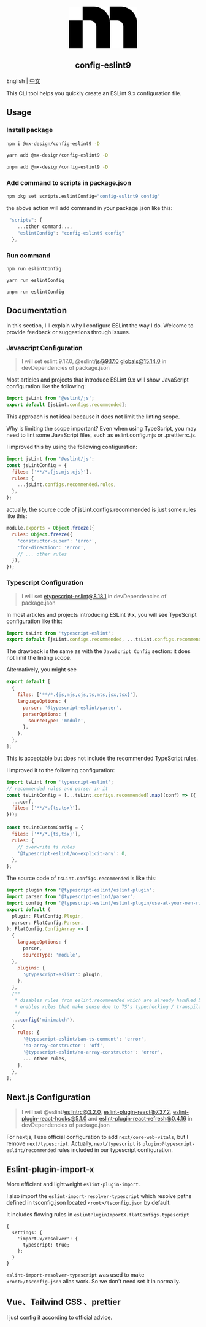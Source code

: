 <div align="center" style="margin-top: 12px">
  <picture>
      <source media="(prefers-color-scheme: dark)" srcset="https://assets.vercel.com/image/upload/v1662130559/nextjs/Icon_dark_background.png">
      <img alt="mx-design logo" src="./assets/logo.png" height="108">
    </picture>
  <h2>config-eslint9</h2>
</div>

English | [中文](./README.zh.md)

This CLI tool helps you quickly create an ESLint 9.x configuration file.

## Usage

### Install package

```bash
npm i @mx-design/config-eslint9 -D
```

```bash
yarn add @mx-design/config-eslint9 -D
```

```bash
pnpm add @mx-design/config-eslint9 -D
```

### Add command to scripts in package.json

```bash
npm pkg set scripts.eslintConfig="config-eslint9 config"
```

the above action will add command in your package.json like this:

```javascript
 "scripts": {
    ...other command...,
    "eslintConfig": "config-eslint9 config"
  },
```

### Run command

```
npm run eslintConfig
```

```
yarn run eslintConfig
```

```
pnpm run eslintConfig
```

## Documentation

In this section, I'll explain why I configure ESLint the way I do. Welcome to provide feedback or suggestions through issues.

### Javascript Configuration

> I will set eslint:9.17.0, @eslint/js@9.17.0 globals@15.14.0 in devDependencies of package.json

Most articles and projects that introduce ESLint 9.x will show JavaScript configuration like the following:

```javascript
import jsLint from '@eslint/js';
export default [jsLint.configs.recommended];
```
This approach is not ideal because it does not limit the linting scope.

Why is limiting the scope important? Even when using TypeScript, you may need to lint some JavaScript files, such as eslint.config.mjs or .prettierrc.js.

I improved this by using the following configuration:

```javascript
import jsLint from '@eslint/js';
const jsLintConfig = {
  files: ['**/*.{js,mjs,cjs}'],
  rules: {
    ...jsLint.configs.recommended.rules,
  },
};
```

actually, the source code of jsLint.configs.recommended is just some rules like this:

```javascript
module.exports = Object.freeze({
  rules: Object.freeze({
    'constructor-super': 'error',
    'for-direction': 'error',
    // ... other rules
  }),
});
```

### Typescript Configuration

> I will set etypescript-eslint@8.18.1 in devDependencies of package.json

In most articles and projects introducing ESLint 9.x, you will see TypeScript configuration like this:

```javascript
import tsLint from 'typescript-eslint';
export default [jsLint.configs.recommended, ...tsLint.configs.recommended];
```

The drawback is the same as with the `JavaScript Config` section: it does not limit the linting scope.

Alternatively, you might see

```javascript
export default [
  {
    files: ['**/*.{js,mjs,cjs,ts,mts,jsx,tsx}'],
    languageOptions: {
      parser: '@typescript-eslint/parser',
      parserOptions: {
        sourceType: 'module',
      },
    },
  },
];
```

This is acceptable but does not include the recommended TypeScript rules.

I improved it to the following configuration:

```javascript
import tsLint from 'typescript-eslint';
// recommended rules and parser in it
const tsLintConfig = [...tsLint.configs.recommended].map((conf) => ({
  ...conf,
  files: ['**/*.{ts,tsx}'],
}));

const tsLintCustomConfig = {
  files: ['**/*.{ts,tsx}'],
  rules: {
    // overwrite ts rules
    '@typescript-eslint/no-explicit-any': 0,
  },
};
```

The source code of `tsLint.configs.recommended` is like this:

```javascript
import plugin from '@typescript-eslint/eslint-plugin';
import parser from '@typescript-eslint/parser';
import config from '@typescript-eslint/eslint-plugin/use-at-your-own-risk/eslint-recommended-raw';
export default (
  plugin: FlatConfig.Plugin,
  parser: FlatConfig.Parser,
): FlatConfig.ConfigArray => [
  {
    languageOptions: {
      parser,
      sourceType: 'module',
  },
    plugins: {
      '@typescript-eslint': plugin,
    },
  },
  /**
   * disables rules from eslint:recommended which are already handled by TypeScript.
   * enables rules that make sense due to TS's typechecking / transpilation.
   */
  ...config('minimatch'),
  {
    rules: {
      '@typescript-eslint/ban-ts-comment': 'error',
      'no-array-constructor': 'off',
      '@typescript-eslint/no-array-constructor': 'error',
      ... other rules,
    },
  },
];
```


## Next.js Configuration

> I will set @eslint/eslintrc@3.2.0, eslint-plugin-react@7.37.2,
 eslint-plugin-react-hooks@5.1.0 and eslint-plugin-react-refresh@0.4.16 in devDependencies of package.json

For nextjs, I use official configuration to add  `next/core-web-vitals`, but I remove `next/typescript`. Actually, `next/typescript` is `plugin:@typescript-eslint/recommended` rules included in our typescript configuration.


## Eslint-plugin-import-x

More efficient and lightweight `eslint-plugin-import`. 

I also import the `eslint-import-resolver-typescript` which resolve paths defined in tsconfig.json located  `<root>/tsconfig.json` by default.


It includes flowing rules in `eslintPluginImportX.flatConfigs.typescript`
```
{
  settings: {
    'import-x/resolver': {
      typescript: true;
    };
  }
}
```

`eslint-import-resolver-typescript` was used to make  `<root>/tsconfig.json` alias work. So we don't need set it in normally.

## Vue、Tailwind CSS 、prettier

I just config it according to official advice.


